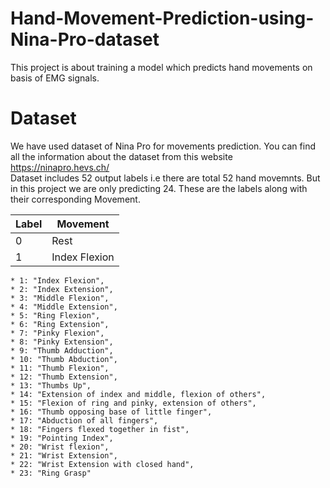 # Hand-Movement-Prediction-using-Nina-Pro-dataset
This project is about training a model which predicts hand movements on basis of EMG signals.

# Dataset
We have used dataset of Nina Pro for movements prediction. You can find all the information about the dataset from this website
<https://ninapro.hevs.ch/> <br>
Dataset includes 52 output labels i.e there are total 52 hand movemnts. But in this project we are only predicting 24.
These are the labels along with their corresponding Movement.<br>

Label         | Movement
------------- | -------------
      0       |     Rest
      1       |  Index Flexion

    * 1: "Index Flexion",
    * 2: "Index Extension",
    * 3: "Middle Flexion",
    * 4: "Middle Extension",
    * 5: "Ring Flexion",
    * 6: "Ring Extension",
    * 7: "Pinky Flexion",
    * 8: "Pinky Extension",
    * 9: "Thumb Adduction",
    * 10: "Thumb Abduction",
    * 11: "Thumb Flexion",
    * 12: "Thumb Extension",
    * 13: "Thumbs Up",
    * 14: "Extension of index and middle, flexion of others",
    * 15: "Flexion of ring and pinky, extension of others",
    * 16: "Thumb opposing base of little finger",
    * 17: "Abduction of all fingers",
    * 18: "Fingers flexed together in fist",
    * 19: "Pointing Index",
    * 20: "Wrist flexion",
    * 21: "Wrist Extension",
    * 22: "Wrist Extension with closed hand",
    * 23: "Ring Grasp"
